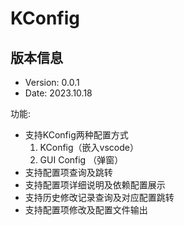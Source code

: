 # KConfig

## 版本信息

* Version: 0.0.1
* Date: 2023.10.18

功能:
* 支持KConfig两种配置方式  
    1. KConfig（嵌入vscode）
    2. GUI Config （弹窗）
* 支持配置项查询及跳转
* 支持配置项详细说明及依赖配置展示
* 支持历史修改记录查询及对应配置跳转
* 支持配置项修改及配置文件输出